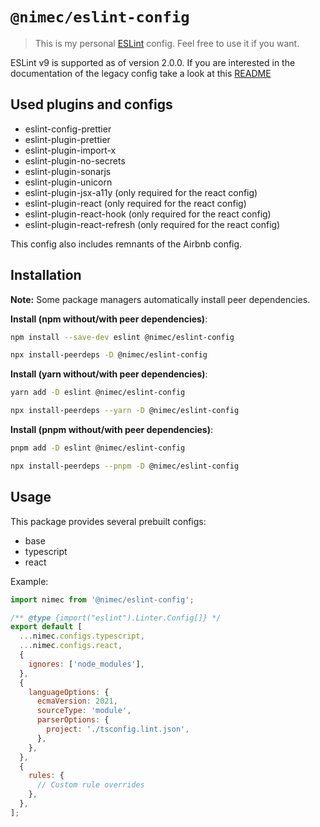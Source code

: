 # `@nimec/eslint-config`

> This is my personal [ESLint](https://eslint.org) config. Feel free to use it if you want.

ESLint v9 is supported as of version 2.0.0.
If you are interested in the documentation of the legacy config take a look at this [README](./README-v1.md)

## Used plugins and configs

- eslint-config-prettier
- eslint-plugin-prettier
- eslint-plugin-import-x
- eslint-plugin-no-secrets
- eslint-plugin-sonarjs
- eslint-plugin-unicorn
- eslint-plugin-jsx-a11y (only required for the react config)
- eslint-plugin-react (only required for the react config)
- eslint-plugin-react-hook (only required for the react config)
- eslint-plugin-react-refresh (only required for the react config)

This config also includes remnants of the Airbnb config.

## Installation

**Note:** Some package managers automatically install peer dependencies.

**Install (npm without/with peer dependencies)**:

```bash
npm install --save-dev eslint @nimec/eslint-config
```

```bash
npx install-peerdeps -D @nimec/eslint-config
```

**Install (yarn without/with peer dependencies)**:

```bash
yarn add -D eslint @nimec/eslint-config
```

```bash
npx install-peerdeps --yarn -D @nimec/eslint-config
```

**Install (pnpm without/with peer dependencies)**:

```bash
pnpm add -D eslint @nimec/eslint-config
```

```bash
npx install-peerdeps --pnpm -D @nimec/eslint-config
```

## Usage

This package provides several prebuilt configs:
- base
- typescript
- react

Example:
```js
import nimec from '@nimec/eslint-config';

/** @type {import("eslint").Linter.Config[]} */
export default [
  ...nimec.configs.typescript,
  ...nimec.configs.react,
  {
    ignores: ['node_modules'],
  },
  {
    languageOptions: {
      ecmaVersion: 2021,
      sourceType: 'module',
      parserOptions: {
        project: './tsconfig.lint.json',
      },
    },
  },
  {
    rules: {
      // Custom rule overrides
    },
  },
];
```
